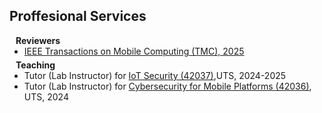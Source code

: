 ## Proffesional Services

<h4 style="margin:0 10px 0;">Reviewers</h4>

<ul style="margin:0 0 5px;">
  <li><a href="https://ieeexplore.ieee.org/xpl/RecentIssue.jsp?punumber=7755"><autocolor>IEEE Transactions on Mobile Computing (TMC), 2025</autocolor></a></li>
</ul>

<h4 style="margin:0 10px 0;">Teaching</h4>

<ul style="margin:0 0 20px;">
  <li>Tutor (Lab Instructor) for <a href="https://coursehandbook.uts.edu.au/subject/2025/42037" target="_blank">
      IoT Security (42037)</a>,UTS, 2024-2025</li>
  <li>Tutor (Lab Instructor) for <a href="https://coursehandbook.uts.edu.au/subject/2025/42036" target="_blank">
      Cybersecurity for Mobile Platforms (42036)</a>, UTS, 2024</li>
</ul>
